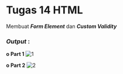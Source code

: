 # Tugas 14 HTML

Membuat <b><i>Form Element</i></b> dan <b><i>Custom Validity</i></b>

<h3><i>Output </i>:</h3>

<b>o Part 1</b>
![1](https://user-images.githubusercontent.com/92837751/183228990-5cfad59e-57af-4157-a00a-09995d521f6b.jpg)

<b>o Part 2</b>
![2](https://user-images.githubusercontent.com/92837751/183229005-a9cb4f43-65eb-436d-a248-6fb6cac23fd6.jpg)
